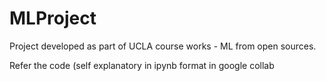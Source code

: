 # MLProject

Project developed as part of UCLA course works - ML from open sources.

Refer the code (self explanatory in ipynb format in google collab
